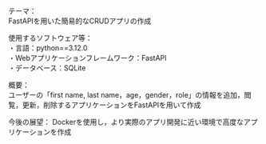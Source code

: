 テーマ：  
FastAPIを用いた簡易的なCRUDアプリの作成 

使用するソフトウェア等：  
・言語：python==3.12.0  
・Webアプリケーションフレームワーク：FastAPI  
・データベース：SQLite

概要：  
ユーザーの「first name, last name，age，gender，role」の情報を追加，閲覧，更新，削除するアプリケーションをFastAPIを用いて作成

今後の展望：
Dockerを使用し，より実際のアプリ開発に近い環境で高度なアプリケーションを作成
